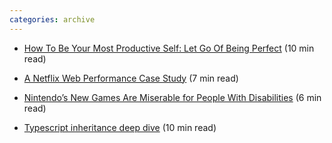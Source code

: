 ```yaml
---
categories: archive
---
```


- [How To Be Your Most Productive Self: Let Go Of Being Perfect](https://blog.trello.com/productive-not-perfectionism "https://blog.trello.com/productive-not-perfectionism") (10 min read)

- [A Netflix Web Performance Case Study](https://medium.com/dev-channel/a-netflix-web-performance-case-study-c0bcde26a9d9 "https://medium.com/dev-channel/a-netflix-web-performance-case-study-c0bcde26a9d9") (7 min read)

- [Nintendo’s New Games Are Miserable for People With Disabilities](https://medium.com/s/thenewnew/nintendos-new-games-are-hell-for-people-with-disabilities-8e9d6b2182e9 "https://medium.com/s/thenewnew/nintendos-new-games-are-hell-for-people-with-disabilities-8e9d6b2182e9") (6 min read)

- [Typescript inheritance deep dive](https://medium.com/@kevinkreuzer/typescript-inheritance-deep-dive-9a53989af5a6 "https://medium.com/@kevinkreuzer/typescript-inheritance-deep-dive-9a53989af5a6") (10 min read)
